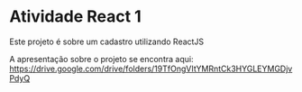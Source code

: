 # Atividade React 1
Este projeto é sobre um cadastro utilizando ReactJS

A apresentação sobre o projeto se encontra aqui:
https://drive.google.com/drive/folders/19TfOngVItYMRntCk3HYGLEYMGDjvPdyQ

